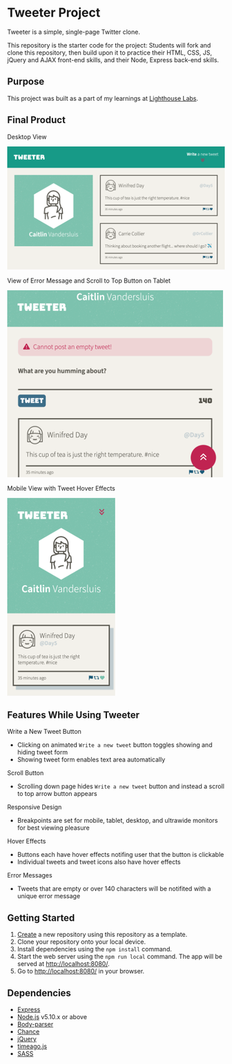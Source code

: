 # Tweeter Project

Tweeter is a simple, single-page Twitter clone.

This repository is the starter code for the project: Students will fork and clone this repository, then build upon it to practice their HTML, CSS, JS, jQuery and AJAX front-end skills, and their Node, Express back-end skills.

## Purpose

This project was built as a part of my learnings at [Lighthouse Labs](https://www.lighthouselabs.ca).

## Final Product
Desktop View

<img src="./docs/desktop_view.png" width="600" alt="Desktop View">

View of Error Message and Scroll to Top Button on Tablet

<img src="./docs/error_and_button_view.png" width="500" alt="Tablet View">


Mobile View with Tweet Hover Effects

<img src="./docs/mobile_hover_view.png" width="250" alt="Mobile View">

## Features While Using Tweeter

Write a New Tweet Button
- Clicking on animated `Write a new tweet` button toggles showing and hiding tweet form
- Showing tweet form enables text area automatically

Scroll Button
- Scrolling down page hides `Write a new tweet` button and instead a scroll to top arrow button appears

Responsive Design
- Breakpoints are set for mobile, tablet, desktop, and ultrawide monitors for best viewing pleasure

Hover Effects
- Buttons each have hover effects notifing user that the button is clickable
- Individual tweets and tweet icons also have hover effects

Error Messages
- Tweets that are empty or over 140 characters will be notifited with a unique error message

## Getting Started

1. [Create](https://docs.github.com/en/repositories/creating-and-managing-repositories/creating-a-repository-from-a-template) a new repository using this repository as a template.
2. Clone your repository onto your local device.
3. Install dependencies using the `npm install` command.
3. Start the web server using the `npm run local` command. The app will be served at <http://localhost:8080/>.
4. Go to <http://localhost:8080/> in your browser.

## Dependencies

- [Express](https://expressjs.com)
- [Node.js](https://nodejs.org) v5.10.x or above
- [Body-parser](https://www.npmjs.com/package/body-parser)
- [Chance](https://www.npmjs.com/package/chance)
- [jQuery](https://jquery.com/)
- [timeago.js](https://cdnjs.com/libraries/timeago.js)
- [SASS](https://www.npmjs.com/package/sass)